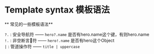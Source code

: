 # Template syntax 模板语法

** 常见的一些模板语法**


`?.` : 安全导航符 —— `hero?.name`  是否有hero.name这个键，有则hero.name   
`!.` : 非空断言符 —— `hero!.name`  是否有hero这个Object  
`|`  : 管道操作符 —— `title | uppercase` 